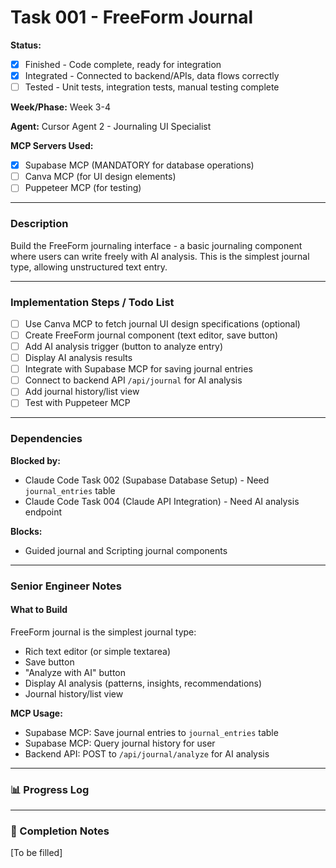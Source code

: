 # Task 001 - FreeForm Journal

**Status:** 
- [X] Finished - Code complete, ready for integration
- [X] Integrated - Connected to backend/APIs, data flows correctly
- [ ] Tested - Unit tests, integration tests, manual testing complete

**Week/Phase:** Week 3-4

**Agent:** Cursor Agent 2 - Journaling UI Specialist

**MCP Servers Used:**
- [X] Supabase MCP (MANDATORY for database operations)
- [ ] Canva MCP (for UI design elements)
- [ ] Puppeteer MCP (for testing)

---

### Description

Build the FreeForm journaling interface - a basic journaling component where users can write freely with AI analysis. This is the simplest journal type, allowing unstructured text entry.

---

### Implementation Steps / Todo List

- [ ] Use Canva MCP to fetch journal UI design specifications (optional)
- [ ] Create FreeForm journal component (text editor, save button)
- [ ] Add AI analysis trigger (button to analyze entry)
- [ ] Display AI analysis results
- [ ] Integrate with Supabase MCP for saving journal entries
- [ ] Connect to backend API `/api/journal` for AI analysis
- [ ] Add journal history/list view
- [ ] Test with Puppeteer MCP

---

### Dependencies

**Blocked by:**
- Claude Code Task 002 (Supabase Database Setup) - Need `journal_entries` table
- Claude Code Task 004 (Claude API Integration) - Need AI analysis endpoint

**Blocks:**
- Guided journal and Scripting journal components

---

### Senior Engineer Notes

#### What to Build

FreeForm journal is the simplest journal type:
- Rich text editor (or simple textarea)
- Save button
- "Analyze with AI" button
- Display AI analysis (patterns, insights, recommendations)
- Journal history/list view

**MCP Usage:**
- Supabase MCP: Save journal entries to `journal_entries` table
- Supabase MCP: Query journal history for user
- Backend API: POST to `/api/journal/analyze` for AI analysis

---

### 📊 Progress Log

---

### 🏁 Completion Notes

[To be filled]

